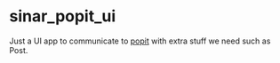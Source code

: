 # sinar_popit_ui
Just a UI app to communicate to [popit](https://sinar-malaysia.popit.mysociety.org/) with extra stuff we need such as Post. 


